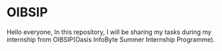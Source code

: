 # OIBSIP

Hello everyone,
In this repository, I will be sharing my tasks during my internship from OIBSIP(Oasis InfoByte Summer Internship Programme).
